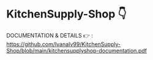 # KitchenSupply-Shop :point_down:

DOCUMENTATION & DETAILS  :point_right: : https://github.com/IvanaIv99/KitchenSupply-Shop/blob/main/kitchensupplyshop-documentation.pdf

